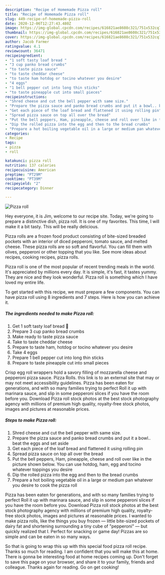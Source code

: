 ```yaml
---
description: "Recipe of Homemade Pizza roll"
title: "Recipe of Homemade Pizza roll"
slug: 449-recipe-of-homemade-pizza-roll
date: 2020-12-06T12:27:43.480Z
image: https://img-global.cpcdn.com/recipes/616821ae8608c321/751x532cq70/pizza-roll-recipe-main-photo.jpg
thumbnail: https://img-global.cpcdn.com/recipes/616821ae8608c321/751x532cq70/pizza-roll-recipe-main-photo.jpg
cover: https://img-global.cpcdn.com/recipes/616821ae8608c321/751x532cq70/pizza-roll-recipe-main-photo.jpg
author: Jacob Farmer
ratingvalue: 4.1
reviewcount: 36471
recipeingredient:
- "1 soft tasty loaf bread "
- "3 cup panko bread crumbs"
- "to taste pizza sauce"
- "to taste cheddar cheese"
- "to taste ham hotdog or tocino whatever you desire"
- "4 eggs"
- "1 bell pepper cut into long thin sticks"
- "to taste pineapple cut into small pieces"
recipeinstructions:
- "Shred cheese and cut the bell pepper with same size."
- "Prepare the pizza sauce and panko bread crumbs and put it a bowl.. beat the eggs and set aside"
- "Get each piece of the loaf bread and flattened it using rolling pin"
- "Spread pizza sauce on top all over the bread"
- "Put the bell peppers, Ham, pineapple, cheese and roll over like in the picture shown below. You can use hotdog, ham, egg and tocino whatever toppings you desire"
- "Dip the rolled pizza into the egg and then to the bread crumbs"
- "Prepare a hot boiling vegetable oil in a large or medium pan whatever you desire to cook the pizza roll"
categories:
- Recipe
tags:
- pizza
- roll

katakunci: pizza roll 
nutrition: 137 calories
recipecuisine: American
preptime: "PT29M"
cooktime: "PT39M"
recipeyield: "2"
recipecategory: Dinner

---
```



![Pizza roll](https://img-global.cpcdn.com/recipes/616821ae8608c321/751x532cq70/pizza-roll-recipe-main-photo.jpg)

Hey everyone, it is Jim, welcome to our recipe site. Today, we're going to prepare a distinctive dish, pizza roll. It is one of my favorites. This time, I will make it a bit tasty. This will be really delicious.

Pizza rolls are a frozen food product consisting of bite-sized breaded pockets with an interior of diced pepperoni, tomato sauce, and melted cheese. These pizza rolls are so soft and flavorful. You can fill them with olives, pepperoni or other topping that you like. See more ideas about recipes, cooking recipes, pizza rolls.

Pizza roll is one of the most popular of recent trending meals in the world. It's appreciated by millions every day. It is simple, it's fast, it tastes yummy. They are nice and they look wonderful. Pizza roll is something which I have loved my entire life.


To get started with this recipe, we must prepare a few components. You can have pizza roll using 8 ingredients and 7 steps. Here is how you can achieve it.

<!--inarticleads1-->

##### The ingredients needed to make Pizza roll:

1. Get 1 soft tasty loaf bread 🍞
1. Prepare 3 cup panko bread crumbs
1. Make ready to taste pizza sauce
1. Take to taste cheddar cheese
1. Prepare to taste ham, hotdog or tocino whatever you desire
1. Take 4 eggs
1. Prepare 1 bell pepper cut into long thin sticks
1. Prepare to taste pineapple cut into small pieces


Crisp egg roll wrappers hold a savory filling of mozzarella cheese and pepperoni pizza sauce. Pizza Rolls. this link is to an external site that may or may not meet accessibility guidelines. Pizza has been eaten for generations, and with so many families trying to perfect Roll it up with marinara sauce, and slip in some pepperoni slices if you have the room before you. Download Pizza roll stock photos at the best stock photography agency with millions of premium high quality, royalty-free stock photos, images and pictures at reasonable prices. 

<!--inarticleads2-->

##### Steps to make Pizza roll:

1. Shred cheese and cut the bell pepper with same size.
1. Prepare the pizza sauce and panko bread crumbs and put it a bowl.. beat the eggs and set aside
1. Get each piece of the loaf bread and flattened it using rolling pin
1. Spread pizza sauce on top all over the bread
1. Put the bell peppers, Ham, pineapple, cheese and roll over like in the picture shown below. You can use hotdog, ham, egg and tocino whatever toppings you desire
1. Dip the rolled pizza into the egg and then to the bread crumbs
1. Prepare a hot boiling vegetable oil in a large or medium pan whatever you desire to cook the pizza roll


Pizza has been eaten for generations, and with so many families trying to perfect Roll it up with marinara sauce, and slip in some pepperoni slices if you have the room before you. Download Pizza roll stock photos at the best stock photography agency with millions of premium high quality, royalty-free stock photos, images and pictures at reasonable prices. I wanted to make pizza rolls, like the things you buy frozen — little bite-sized pockets of dairy fat and shortening surrounding a tiny cube of &#34;pepperoni&#34; — but quickly realized that I. Perfect for snacking or game day! Pizzas are so simple and can be eaten in so many ways. 

So that is going to wrap this up with this special food pizza roll recipe. Thanks so much for reading. I am confident that you will make this at home. There is gonna be interesting food at home recipes coming up. Don't forget to save this page on your browser, and share it to your family, friends and colleague. Thanks again for reading. Go on get cooking!
